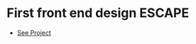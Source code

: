# First front end design ESCAPE
* [See Project](https://tanvircancode.github.io/First_Web_Design_ESCAPE/)
